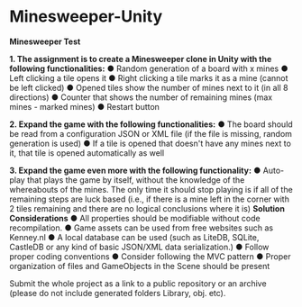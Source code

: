 # Minesweeper-Unity

**Minesweeper Test**

**1. The assignment is to create a Minesweeper clone in Unity with the following
functionalities:**
  ● Random generation of a board with x mines
  ● Left clicking a tile opens it
  ● Right clicking a tile marks it as a mine (cannot be left clicked)
  ● Opened tiles show the number of mines next to it (in all 8 directions)
  ● Counter that shows the number of remaining mines (max mines - marked mines)
  ● Restart button

**2. Expand the game with the following functionalities:**
  ● The board should be read from a configuration JSON or XML file (if the file is
  missing, random generation is used)
  ● If a tile is opened that doesn't have any mines next to it, that tile is opened
  automatically as well

**3. Expand the game even more with the following functionality:**
  ● Auto-play that plays the game by itself, without the knowledge of the
  whereabouts of the mines. The only time it should stop playing is if all of the
  remaining steps are luck based (i.e., if there is a mine left in the corner with 2 tiles
  remaining and there are no logical conclusions where it is)
**Solution Considerations**
  ● All properties should be modifiable without code recompilation.
  ● Game assets can be used from free websites such as Kenney.nl
  ● A local database can be used (such as LiteDB, SQLite, CastleDB or any kind of
  basic JSON/XML data serialization.)
  ● Follow proper coding conventions
  ● Consider following the MVC pattern
  ● Proper organization of files and GameObjects in the Scene should be present

Submit the whole project as a link to a public repository or an archive (please do not
include generated folders Library, obj. etc).
